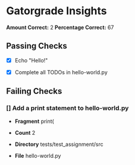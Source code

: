 # Gatorgrade Insights

**Amount Correct:** 2
**Percentage Correct:** 67

## Passing Checks

- [x] Echo "Hello!"

- [x] Complete all TODOs in hello-world.py

## Failing Checks

### [] Add a print statement to hello-world.py

- **Fragment** print(

- **Count** 2

- **Directory** tests/test_assignment/src

- **File** hello-world.py
